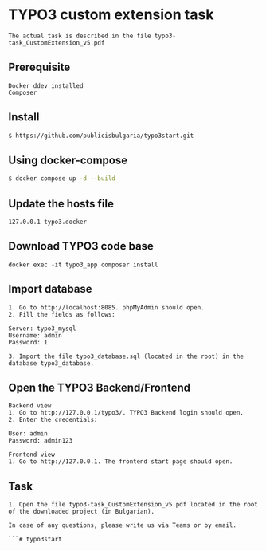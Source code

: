 # TYPO3 custom extension task
```
The actual task is described in the file typo3-task_CustomExtension_v5.pdf

```

## Prerequisite
```
Docker ddev installed
Composer
```

## Install

```bash
$ https://github.com/publicisbulgaria/typo3start.git
```

## Using docker-compose

```bash
$ docker compose up -d --build
```

## Update the hosts file 
``` 
127.0.0.1 typo3.docker
```

## Download TYPO3 code base
``` 
docker exec -it typo3_app composer install
```

## Import database
``` 
1. Go to http://localhost:8085. phpMyAdmin should open.
2. Fill the fields as follows:

Server: typo3_mysql
Username: admin
Password: 1

3. Import the file typo3_database.sql (located in the root) in the database typo3_database.
``` 

## Open the TYPO3 Backend/Frontend
``` 
Backend view
1. Go to http://127.0.0.1/typo3/. TYPO3 Backend login should open.
2. Enter the credentials:

User: admin
Password: admin123

Frontend view
1. Go to http://127.0.0.1. The frontend start page should open.

```
## Task
``` 
1. Open the file typo3-task_CustomExtension_v5.pdf located in the root of the downloaded project (in Bulgarian).

In case of any questions, please write us via Teams or by email.

```# typo3start
